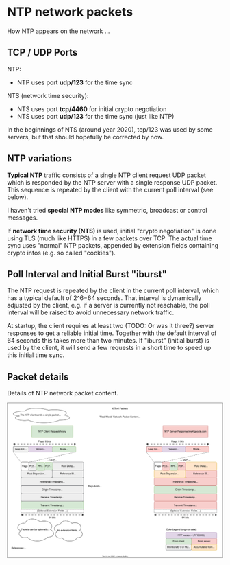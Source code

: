 # NTP network packets

How NTP appears on the network ...

## TCP / UDP Ports

NTP:

* NTP uses port **udp/123** for the time sync

NTS (network time security):

* NTS uses port **tcp/4460** for initial crypto negotiation
* NTS uses port **udp/123** for the time sync (just like NTP)

In the beginnings of NTS (around year 2020), tcp/123 was used by some servers, but that should hopefully be corrected by now.

## NTP variations

**Typical NTP** traffic consists of a single NTP client request UDP packet which is responded by the NTP server with a single response UDP packet. This sequence is repeated by the client with the current poll interval (see below).

I haven't tried **special NTP modes** like symmetric, broadcast or control messages.

If **network time security (NTS)** is used, initial "crypto negotiation" is done using TLS (much like HTTPS) in a few packets over TCP. The actual time sync uses "normal" NTP packets, appended by extension fields containing crypto infos (e.g. so called "cookies").

## Poll Interval and Initial Burst "iburst"

The NTP request is repeated by the client in the current poll interval, which has a typical default of 2^6=64 seconds. That interval is dynamically adjusted by the client, e.g. if a server is currently not reachable, the poll interval will be raised to avoid unnecessary network traffic.

At startup, the client requires at least two (TODO: Or was it three?) server responses to get a reliable initial time. Together with the default interval of 64 seconds this takes more than two minutes. If "iburst" (initial burst) is used by the client, it will send a few requests in a short time to speed up this initial time sync.

## Packet details

Details of NTP network packet content.

![ntpv4_packets.drawio.svg](ntpv4_packets.drawio.svg)
